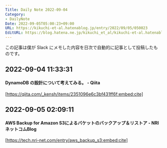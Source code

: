 ```yaml
---
Title: Daily Note 2022-09-04
Category:
- DailyNote
Date: 2022-09-05T05:00:23+09:00
URL: https://kikuchi-et-al.hatenablog.jp/entry/2022/09/05/050023
EditURL: https://blog.hatena.ne.jp/kikuchi_et_al/kikuchi-et-al.hatenablog.jp/atom/entry/4207112889915027369
---
```


この記事は僕が Slack にメモした内容を日次で自動的に記事として投稿したものです。

## 2022-09-04 11:33:31


#### DynamoDB の設計について考えてみる。 - Qiita


[https://qiita.com/_kensh/items/2351096e6c3bf431ff6f:embed:cite]



## 2022-09-05 02:09:11


#### AWS Backup for Amazon S3によるバケットのバックアップ＆リストア - NRIネットコムBlog


[https://tech.nri-net.com/entry/aws_backup_s3:embed:cite]



